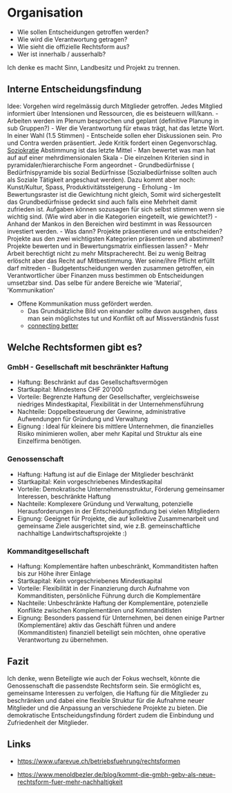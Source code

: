 
# Organisation

- Wie sollen Entscheidungen getroffen werden?
- Wie wird die Verantwortung getragen?
- Wie sieht die offizielle Rechtsform aus?
- Wer ist innerhalb / ausserhalb?


Ich denke es macht Sinn, Landbesitz und Projekt zu trennen.


## Interne Entscheidungsfindung

Idee: 
Vorgehen wird regelmässig durch Mitglieder getroffen. Jedes Mitglied informiert über Intensionen und Ressourcen, die es beisteuern will/kann.
    - Arbeiten werden im Plenum besprochen und geplant (definitive Planung in sub Gruppen?)
    - Wer die Verantwortung für etwas trägt, hat das letzte Wort. In einer Wahl (1.5 Stimmen)
    - Entscheide sollen eher Diskussionen sein. Pro und Contra werden präsentiert. Jede Kritik fordert einen Gegenvorschlag. [Soziokratie](https://de.m.wikipedia.org/wiki/Soziokratie) Abstimmung ist das letzte Mittel
        -  Man bewertet was man hat auf auf einer mehrdimensionalen Skala
        -  Die einzelnen Kriterien sind in pyramidaler/hierarchische Form angeordnet 
        -  Grundbedürfnisse ( Bedürfnispyramide bis sozial Bedürfnisse (Sozialbedürfnisse sollten auch als Soziale Tätigkeit angeschaut werden). Dazu kommt aber noch: Kunst/Kultur, Spass, Produktivitätssteigerung - Erholung
        -  Im Bewertungsraster ist die Gewichtung nicht gleich, Somit wird sichergestellt das Grundbedürfnisse gedeckt sind auch falls eine Mehrheit damit zufrieden ist. Aufgaben können sozusagen für sich selbst stimmen wenn sie wichtig sind. (Wie wird             aber in die Kategorien eingeteilt, wie gewichtet?)
        -  Anhand der Mankos in den Bereichen wird bestimmt in was Ressourcen investiert werden.
        -  Was dann? Projekte präsentieren und wie entscheiden? Projekte aus den zwei wichtigsten Kategorien präsentieren und abstimmen? Projekte bewerten und in Bewertungsmatrix einfliessen lassen?
    - Mehr Arbeit berechtigt nicht zu mehr Mitspracherecht. Bei zu wenig Beitrag erlöscht aber das Recht auf Mitbestimmung. Wer seine/ihre Pflicht erfüllt darf mitreden
    - Budgetentscheidungen werden zusammen getroffen, ein Verantwortlicher über Finanzen muss bestimmen ob Entscheidungen umsetzbar sind. Das selbe für andere Bereiche wie 'Material', 'Kommunikation'

- Offene Kommunikation muss gefördert werden. 
    - Das Grundsätzliche Bild von einander sollte davon ausgehen, dass man sein möglichstes tut und Konflikt oft auf Missverständnis fusst
    - [connecting better](https://www.resilience.org/stories/2024-01-31/how-can-we-better-connect-to-make-a-difference/)

## Welche Rechtsformen gibt es?

### GmbH - Gesellschaft mit beschränkter Haftung

- Haftung: Beschränkt auf das Gesellschaftsvermögen
- Startkapital: Mindestens CHF 20'000
- Vorteile: Begrenzte Haftung der Gesellschafter, vergleichsweise niedriges Mindestkapital, Flexibilität in der Unternehmensführung
- Nachteile: Doppelbesteuerung der Gewinne, administrative Aufwendungen für Gründung und Verwaltung
- Eignung : Ideal für kleinere bis mittlere Unternehmen, die finanzielles Risiko minimieren wollen, aber mehr Kapital und Struktur als eine Einzelfirma benötigen.

### Genossenschaft

- Haftung: Haftung ist auf die Einlage der Mitglieder beschränkt
- Startkapital: Kein vorgeschriebenes Mindestkapital
- Vorteile: Demokratische Unternehmensstruktur, Förderung gemeinsamer Interessen, beschränkte Haftung
- Nachteile: Komplexere Gründung und Verwaltung, potenzielle Herausforderungen in der Entscheidungsfindung bei vielen Mitgliedern
- Eignung: Geeignet für Projekte, die auf kollektive Zusammenarbeit und gemeinsame Ziele ausgerichtet sind, wie z.B. gemeinschaftliche nachhaltige Landwirtschaftsprojekte :)

### Kommanditgesellschaft

- Haftung: Komplementäre haften unbeschränkt, Kommanditisten haften bis zur Höhe ihrer Einlage
- Startkapital: Kein vorgeschriebenes Mindestkapital
- Vorteile: Flexibilität in der Finanzierung durch Aufnahme von Kommanditisten, persönliche Führung durch die Komplementäre
- Nachteile: Unbeschränkte Haftung der Komplementäre, potenzielle Konflikte zwischen Komplementären und Kommanditisten
- Eignung: Besonders passend für Unternehmen, bei denen einige Partner (Komplementäre) aktiv das Geschäft führen und andere (Kommanditisten) finanziell beteiligt sein möchten, ohne operative Verantwortung zu übernehmen.

## Fazit

Ich denke, wenn Beteiligte wie auch der Fokus wechselt, könnte die Genossenschaft die passendste Rechtsform sein. Sie ermöglicht es, gemeinsame Interessen zu verfolgen, die Haftung für die Mitglieder zu beschränken und dabei eine flexible Struktur für die Aufnahme neuer Mitglieder und die Anpassung an verschiedene Projekte zu bieten. Die demokratische Entscheidungsfindung fördert zudem die Einbindung und Zufriedenheit der Mitglieder.

## Links

- https://www.ufarevue.ch/betriebsfuehrung/rechtsformen

- https://www.menoldbezler.de/blog/kommt-die-gmbh-gebv-als-neue-rechtsform-fuer-mehr-nachhaltigkeit

